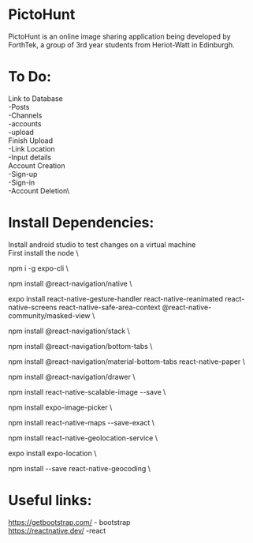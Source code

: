# PictoHunt

PictoHunt is an online image sharing application being developed by ForthTek, a group of 3rd year students from Heriot-Watt in Edinburgh.

# To Do:
Link to Database \
  -Posts \
  -Channels\
  -accounts\
  -upload\
Finish Upload\
  -Link Location\
  -Input details\
Account Creation\
  -Sign-up\
  -Sign-in\
  -Account Deletion\
  
# Install Dependencies:

Install android studio to test changes on a virtual machine \
First install the node \

npm i -g expo-cli \

npm install @react-navigation/native \

expo install react-native-gesture-handler react-native-reanimated react-native-screens react-native-safe-area-context @react-native-community/masked-view \

npm install @react-navigation/stack \

npm install @react-navigation/bottom-tabs \

npm install @react-navigation/material-bottom-tabs react-native-paper \

npm install @react-navigation/drawer \

npm install react-native-scalable-image --save \

npm install expo-image-picker \

npm install react-native-maps --save-exact \

npm install react-native-geolocation-service \

expo install expo-location \

npm install --save react-native-geocoding \

# Useful links:

https://getbootstrap.com/ - bootstrap \
https://reactnative.dev/ -react
